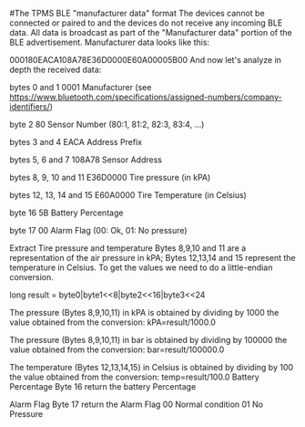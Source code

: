 #The TPMS BLE "manufacturer data" format
The devices cannot be connected or paired to and the devices do not receive any incoming BLE data. All data is broadcast as part of the "Manufacturer data" portion of the BLE advertisement. Manufacturer data looks like this:

000180EACA108A78E36D0000E60A00005B00
And now let's analyze in depth the received data:

bytes 0 and 1
0001 Manufacturer (see https://www.bluetooth.com/specifications/assigned-numbers/company-identifiers/)

byte 2
80 Sensor Number (80:1, 81:2, 82:3, 83:4, ...)

bytes 3 and 4
EACA Address Prefix

bytes 5, 6 and 7
108A78 Sensor Address

bytes 8, 9, 10 and 11
E36D0000 Tire pressure (in kPA)

bytes 12, 13, 14 and 15
E60A0000 Tire Temperature (in Celsius)

byte 16
5B Battery Percentage

byte 17
00 Alarm Flag (00: Ok, 01: No pressure)


Extract Tire pressure and temperature
Bytes 8,9,10 and 11 are a representation of the air pressure in kPA; Bytes 12,13,14 and 15 represent the temperature in Celsius. To get the values we need to do a little-endian conversion.

long result = byte0|byte1<<8|byte2<<16|byte3<<24

The pressure (Bytes 8,9,10,11) in kPA is obtained by dividing by 1000 the value obtained from the conversion:
kPA=result/1000.0

The pressure (Bytes 8,9,10,11) in bar is obtained by dividing by 100000 the value obtained from the conversion:
bar=result/100000.0

The temperature (Bytes 12,13,14,15) in Celsius is obtained by dividing by 100 the value obtained from the conversion:
temp=result/100.0
Battery Percentage
Byte 16 return the battery Percentage

Alarm Flag
Byte 17 return the Alarm Flag
00 Normal condition
01 No Pressure
